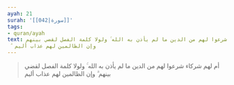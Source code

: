 ```yaml
---
ayah: 21
surah: '[[042|سورة]]'
tags:
- quran/ayah
text: أم لهم شركاء شرعوا لهم من الدين ما لم يأذن به الله ۚ ولولا كلمة الفصل لقضي بينهم
  ۗ وإن الظالمين لهم عذاب أليم
---
```

> أم لهم شركاء شرعوا لهم من الدين ما لم يأذن به الله ۚ ولولا كلمة الفصل لقضي بينهم ۗ وإن الظالمين لهم عذاب أليم
